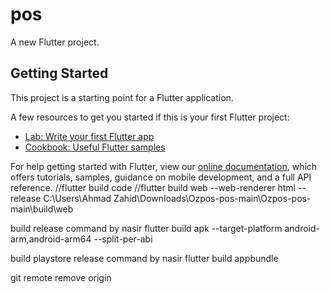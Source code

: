 # pos

A new Flutter project.

## Getting Started

This project is a starting point for a Flutter application.

A few resources to get you started if this is your first Flutter project:

- [Lab: Write your first Flutter app](https://flutter.dev/docs/get-started/codelab)
- [Cookbook: Useful Flutter samples](https://flutter.dev/docs/cookbook)

For help getting started with Flutter, view our
[online documentation](https://flutter.dev/docs), which offers tutorials,
samples, guidance on mobile development, and a full API reference.
//flutter build code
//flutter build web --web-renderer html --release
C:\Users\Ahmad Zahid\Downloads\Ozpos-pos-main\Ozpos-pos-main\build\web

build release command by nasir
flutter build apk --target-platform android-arm,android-arm64 --split-per-abi

build playstore release command by nasir
flutter build appbundle  


git remote remove origin



